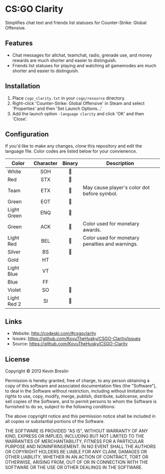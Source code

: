 # CS:GO Clarity

Simplifies chat text and friends list statuses for Counter-Strike: Global Offensive.

## Features

* Chat messages for allchat, teamchat, radio, grenade use, and money rewards are much shorter and easier to distinguish.
* Friends list statuses for playing and watching all gamemodes are much shorter and easier to distinguish.

## Installation

1. Place `csgo_clarity.txt` in your `csgo/resource` directory.
2. Right-click 'Counter-Strike: Global Offensive' in Steam and select 'Properties' and then 'Set Launch Options...'
3. Add the launch option `-language clarity` and click 'OK' and then 'Close'.

## Configuration

If you'd like to make any changes, clone this repository and edit the language file. Color codes are listed below for your convienence.

Color | Character | Binary | Description
--- | :-: | :-: | ---
White | SOH |  |
Red | STX |  |
Team | ETX |  | May cause player's color dot before symbol.
Green | EOT |  |
Light Green | ENQ |  |
Green | ACK |  | Color used for monetary awards.
Light Red | BEL |  | Color used for monetary penalties and warnings.
Silver | BS |  |
Gold | HT | 	 |
Light Blue | VT |  |
Blue | FF |  |
Violet | SO |  |
Light Red 2 | SI |  |

## Links

* Website: <http://codeski.com/#csgoclarity>
* Issues: <https://github.com/KovuTheHusky/CSGO-Clarity/issues>
* Source: <https://github.com/KovuTheHusky/CSGO-Clarity>

## License

Copyright © 2013 Kevin Breslin

Permission is hereby granted, free of charge, to any person obtaining a copy of this software and associated documentation files (the "Software"), to deal in the Software without restriction, including without limitation the rights to use, copy, modify, merge, publish, distribute, sublicense, and/or sell copies of the Software, and to permit persons to whom the Software is furnished to do so, subject to the following conditions:

The above copyright notice and this permission notice shall be included in all copies or substantial portions of the Software.

THE SOFTWARE IS PROVIDED "AS IS", WITHOUT WARRANTY OF ANY KIND, EXPRESS OR IMPLIED, INCLUDING BUT NOT LIMITED TO THE WARRANTIES OF MERCHANTABILITY, FITNESS FOR A PARTICULAR PURPOSE AND NONINFRINGEMENT. IN NO EVENT SHALL THE AUTHORS OR COPYRIGHT HOLDERS BE LIABLE FOR ANY CLAIM, DAMAGES OR OTHER LIABILITY, WHETHER IN AN ACTION OF CONTRACT, TORT OR OTHERWISE, ARISING FROM, OUT OF OR IN CONNECTION WITH THE SOFTWARE OR THE USE OR OTHER DEALINGS IN THE SOFTWARE.
